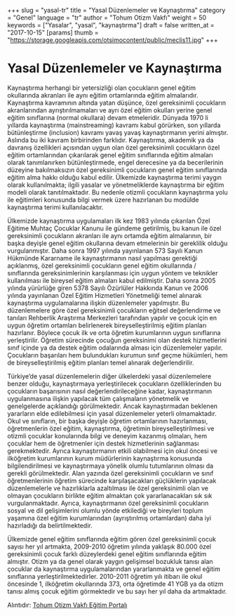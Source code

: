 +++
slug = "yasal-tr"
title = "Yasal Düzenlemeler ve Kaynaştırma"
category = "Genel"
language = "tr"
author = "Tohum Otizm Vakfı"
weight = 50
keywords = ["Yasalar", "yasal", "kaynaştırma"]
draft = false
written_at = "2017-10-15"
[params]
thumb = "https://storage.googleapis.com/otsimocontent/public/meclis11.jpg"
+++
#  Yasal Düzenlemeler ve Kaynaştırma

Kaynaştırma herhangi bir yetersizliği olan çocukların genel eğitim okullarında akranları ile aynı eğitim ortamlarında eğitim almalarıdır. Kaynaştırma kavramının altında yatan düşünce, özel gereksinimli çocukların akranlarından ayrıştırılmamaları ve ayrı özel eğitim okulları yerine genel eğitim sınıflarına (normal okullara) devam etmeleridir. Dünyada 1970 li yıllarda kaynaştırma (mainstreaming) kavramı kabul görürken, son yıllarda bütünleştirme (inclusion) kavramı yavaş yavaş kaynaştırmanın yerini almıştır. Aslında bu iki kavram birbirinden farklıdır. Kaynaştırma, akademik ya da davranış özellikleri açısından uygun olan özel gereksinimli çocukların özel eğitim ortamlarından çıkarılarak genel eğitim sınıflarında eğitim almaları olarak tanımlanırken bütünleştirmede, engel derecesine ya da becerilerinin düzeyine bakılmaksızın özel gereksinimli çocukların genel eğitim sınıflarında eğitim alma hakkı olduğu kabul edilir. Ülkemizde kaynaştırma terimi yaygın olarak kullanılmakta; ilgili yasalar ve yönetmeliklerde kaynaştırma bir eğitim modeli olarak tanıtılmaktadır. Bu nedenle otizmli çocukların kaynaştırma yolu ile eğitimleri konusunda bilgi vermek üzere hazırlanan bu modülde kaynaştırma terimi kullanılacaktır.

Ülkemizde kaynaştırma uygulamaları ilk kez 1983 yılında çıkarılan Özel Eğitime Muhtaç Çocuklar Kanunu ile gündeme getirilmiş, bu kanun ile özel gereksinimli çocukların akranları ile aynı ortamda eğitim almalarının, bir başka deyişle genel eğitim okullarına devam etmelerinin bir gereklilik olduğu vurgulanmıştır. Daha sonra 1997 yılında yayınlanan 573 Sayılı Kanun Hükmünde Kararname ile kaynaştırmanın nasıl yapılması gerektiği açıklanmış, özel gereksinimli çocukların genel eğitim okullarında / sınıflarında gereksinimlerinin karşılanması için uygun yöntem ve teknikler kullanılması ile bireysel eğitim almaları kabul edilmiştir. Daha sonra 2005 yılında yürürlüğe giren 5378 Sayılı Özürlüler Hakkında Kanun ve 2006 yılında yayınlanan Özel Eğitim Hizmetleri Yönetmeliği temel alınarak kaynaştırma uygulamalarına ilişkin düzenlemeler yapılmıştır. Bu düzenlemelere göre özel gereksinimli çocukların eğitsel değerlendirme ve tanıları Rehberlik Araştırma Merkezleri tarafından yapılır ve çocuk için en uygun öğretim ortamları belirlenerek bireyselleştirilmiş eğitim planları hazırlanır. Böylece çocuk ilk ve orta öğretim kurumlarının uygun sınıflarına yerleştirilir. Öğretim sürecinde çocuğun gereksinimi olan destek hizmetlerini sınıf içinde ya da destek eğitim odalarında alması için düzenlemeler yapılır. Çocukların başarıları hem bulundukları kurumun sınıf geçme hükümleri, hem de bireyselleştirilmiş eğitim planları temel alınarak değerlendirilir.

Türkiye’de yasal düzenlemelerin diğer ülkelerdeki yasal düzenlemelere benzer olduğu, kaynaştırmaya yerleştirilecek çocukların özelliklerinden bu çocukların başarısının nasıl değerlendirileceğine kadar, kaynaştırmanın uygulanmasına ilişkin yapılacak tüm çalışmaların yönetmelik ve genelgelerde açıklandığı görülmektedir. Ancak kaynaştırmadan beklenen yararların elde edilebilmesi için yasal düzenlemeler yeterli olmamaktadır. Okul ve sınıfların, bir başka deyişle öğretim ortamlarının hazırlanması, öğretmenlerin özel eğitim, kaynaştırma, öğretimin bireyselleştirilmesi ve otizmli çocuklar konularında bilgi ve deneyim kazanmış olmaları, hem çocuklar hem de öğretmenler için destek hizmetlerinin sağlanması gerekmektedir. Ayrıca kaynaştırmanın etkili olabilmesi için okul öncesi ve ilköğretim kurumlarının kurum müdürlerinin kaynaştırma konusunda bilgilendirilmesi ve kaynaştırmaya yönelik olumlu tutumlarının olması da gerekli görülmektedir. Alan yazında özel gereksinimli çocukların ve sınıf öğretmenlerinin öğretim sürecinde karşılaşacakları güçlüklerin yapılacak düzenlemelerle ve hazırlıklarla azaltılması ile özel gereksinimli olan ve olmayan çocukların birlikte eğitim almaktan çok yararlanacakları sık sık vurgulanmaktadır. Ayrıca, kaynaştırmanın özel gereksinimli çocukların sosyal ve dil gelişimlerini olumlu yönde etkilediği ve bireyleri toplum yaşamına özel eğitim kurumlarından (ayrıştırılmış ortamlardan) daha iyi hazırladığı da belirtilmektedir.

Ülkemizde genel eğitim sınıflarında eğitim gören özel gereksinimli çocuk sayısı her yıl artmakta, 2009-2010 öğretim yılında yaklaşık 80.000 özel gereksinimli çocuk farklı düzeylerdeki genel eğitim sınıflarında eğitim almıştır. Otizm ya da genel olarak yaygın gelişimsel bozukluk tanısı alan çocuklar da kaynaştırma uygulamalarından yararlanmakta ve genel eğitim sınıflarına yerleştirilmektedirler. 2010-2011 öğretim yılı itibarı ile okul öncesinde 1, ilköğretim okullarında 373, orta öğretimde 41 YGB ya da otizm tanısı almış çocuk eğitim görmektedir ve bu sayı her yıl daha da artmaktadır.

Alıntıdır: [Tohum Otizm Vakfı Eğitim Portalı](http://www.tohumotizmportali.org/icerik/temel-becerileri-kazandirmak/nesneleri-esleme-ve-siniflama/esleme-ve-siniflamanin-onemi)

